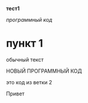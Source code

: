 **тест1**

*программный код*

# пункт 1

обычный текст

НОВЫЙ ПРОГРАММНЫЙ КОД

это код из ветки 2

Привет
